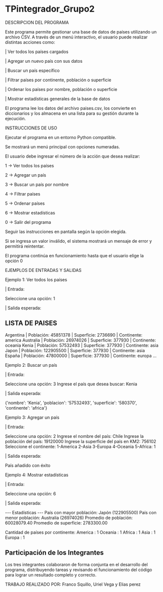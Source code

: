 # TPintegrador_Grupo2

DESCRIPCION DEL PROGRAMA

Este programa permite gestionar una base de datos de países utilizando un archivo CSV.
A través de un menú interactivo, el usuario puede realizar distintas acciones como:

| Ver todos los países cargados

| Agregar un nuevo país con sus datos

| Buscar un país específico

| Filtrar países por continente, población o superficie

| Ordenar los países por nombre, población o superficie

| Mostrar estadísticas generales de la base de datos

El programa lee los datos del archivo paises.csv, los convierte en diccionarios y los almacena en una lista para su gestión durante la ejecución.


INSTRUCCIONES DE USO

Ejecutar el programa en un entorno Python compatible.

Se mostrará un menú principal con opciones numeradas.

El usuario debe ingresar el número de la acción que desea realizar:

1 → Ver todos los países

2 → Agregar un país

3 → Buscar un país por nombre

4 → Filtrar países

5 → Ordenar países

6 → Mostrar estadísticas

0 → Salir del programa

Seguir las instrucciones en pantalla según la opción elegida.

Si se ingresa un valor inválido, el sistema mostrará un mensaje de error y permitirá reintentar.

El programa continúa en funcionamiento hasta que el usuario elige la opción 0


EJEMPLOS DE ENTRADAS Y SALIDAS

Ejemplo 1: Ver todos los países

| Entrada:

Seleccione una opción: 1


| Salida esperada:

LISTA DE PAISES
------------------------------------------------------------------------------------
Argentina  | Población: 45851378  | Superficie: 2736690  | Continente: america
Australia  | Población: 26974026  | Superficie: 377930   | Continente: oceania
Kenia      | Población: 57532493  | Superficie: 377930   | Continente: asia
Japon      | Población: 122905500 | Superficie: 377930   | Continente: asia
España     | Población: 47800000  | Superficie: 377930   | Continente: europa
...


Ejemplo 2: Buscar un país

| Entrada:

Seleccione una opción: 3
Ingrese el país que desea buscar: Kenia


| Salida esperada:

{'nombre': 'Kenia', 'poblacion': '57532493', 'superficie': '580370', 'continente': 'africa'}


Ejemplo 3: Agregar un país

| Entrada:

Seleccione una opción: 2
Ingrese el nombre del país: Chile
Ingrese la población del país: 19120000
Ingrese la superficie del país en KM2: 756102
Seleccione el continente:
 1-America 2-Asia 3-Europa 4-Oceania 5-Africa: 1


| Salida esperada:

País añadido con éxito


Ejemplo 4: Mostrar estadísticas

| Entrada:

Seleccione una opción: 6


| Salida esperada:

--- Estadísticas ---
País con mayor población: Japón (122905500)
País con menor población: Australia (26974026)
Promedio de población: 60028079.40
Promedio de superficie: 2783300.00

Cantidad de países por continente:
  America    : 1
  Oceania    : 1
  Africa     : 1
  Asia       : 1
  Europa     : 1



Participación de los Integrantes
-------------------------------------------------------------------------------------
Los tres integrantes colaboraron de forma conjunta en el desarrollo del programa,
distribuyendo tareas y revisando el funcionamiento del código para lograr 
un resultado completo y correcto.
 
TRABAJO REALIZADO POR: Franco Squillo, Uriel Vega y Elias perez 